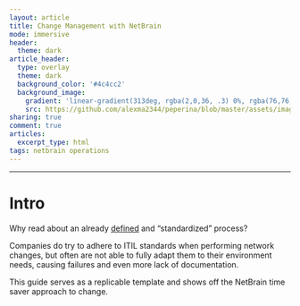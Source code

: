```yaml
---
layout: article
title: Change Management with NetBrain
mode: immersive
header:
  theme: dark
article_header:
  type: overlay
  theme: dark
  background_color: '#4c4cc2'
  background_image:
    gradient: 'linear-gradient(313deg, rgba(2,0,36, .3) 0%, rgba(76,76,194, .3) 47%, rgba(0,212,255, .6) 100%)'
    src: https://github.com/alexma2344/peperina/blob/master/assets/images/brain.jpg?raw=true"
sharing: true
comment: true
articles:
  excerpt_type: html
tags: netbrain operations
---
```


<!--more-->

---

# Intro

Why read about an already [defined](https://en.wikipedia.org/wiki/Change_management_(ITSM)) and “standardized” process?

Companies do try to adhere to ITIL standards when performing network changes, but often are not able to fully adapt them to their environment needs, causing failures and even more lack of documentation.

This guide serves as a replicable template and shows off the NetBrain time saver approach to change.

